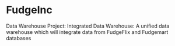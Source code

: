 # FudgeInc
Data Warehouse Project: Integrated Data Warehouse: A unified data warehouse which will integrate data from FudgeFlix and Fudgemart databases
